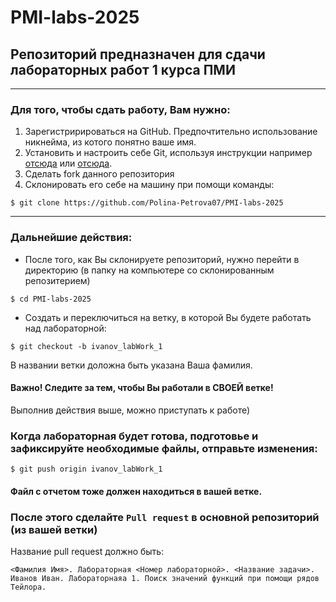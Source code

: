 # PMI-labs-2025
## Репозиторий предназначен для сдачи лабораторных работ 1 курса ПМИ
____
### Для того, чтобы сдать работу, Вам нужно:
1. Зарегистририроваться на GitHub. Предпочтительно использование никнейма, из котого понятно ваше имя.
2. Установить и настроить себе Git, используя инструкции например [отсюда](https://git-scm.com) или [отсюда](https://docs.github.com/ru/get-started/getting-started-with-git/set-up-git).
3. Сделать fork данного репозитория
4. Склонировать его себе на машину при помощи команды:  
``` 
$ git clone https://github.com/Polina-Petrova07/PMI-labs-2025
```
____
### Дальнейшие действия:  
+ После того, как Вы склонируете репозиторий, нужно перейти в директорию (в папку на компьютере со склонированным репозитерием)
```
$ cd PMI-labs-2025
```
+ Создать и переключиться на ветку, в которой Вы будете работать над лабораторной:
```
$ git checkout -b ivanov_labWork_1
```
В названии ветки доложна быть указана Ваша фамилия.  
#### **Важно!** Следите за тем, чтобы Вы работали в **СВОЕЙ** ветке!

Выполнив действия выше, можно приступать к работе)

### Когда лабораторная будет готова, подготовье и зафиксируйте необходимые файлы, отправьте изменения:
```
$ git push origin ivanov_labWork_1
```
#### Файл с отчетом тоже должен находиться в вашей ветке.  
### После этого сделайте ```Pull request``` в основной репозиторий (из вашей ветки)
Название pull request должно быть:
```
<Фамилия Имя>. Лабораторная <Номер лабораторной>. <Название задачи>.
Иванов Иван. Лабораторнаяа 1. Поиск значений функций при помощи рядов Тейлора.
```
